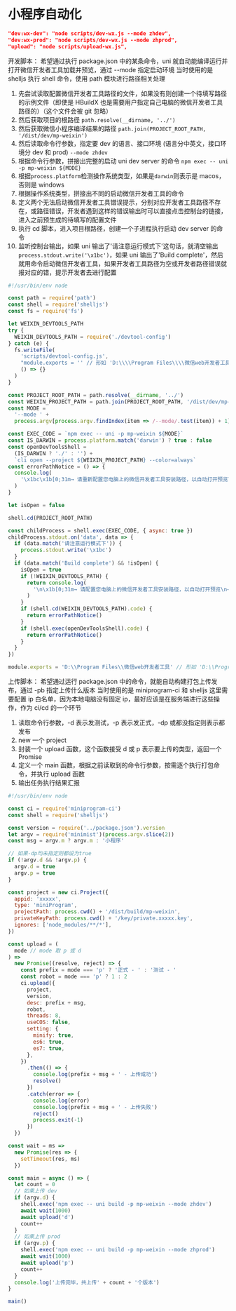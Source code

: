 # 小程序自动化

```json
"dev:wx-dev": "node scripts/dev-wx.js --mode zhdev",
"dev:wx-prod": "node scripts/dev-wx.js --mode zhprod",
"upload": "node scripts/upload-wx.js",
```

开发脚本：
希望通过执行 package.json 中的某条命令，uni 就自动能编译运行并打开微信开发者工具加载并预览，通过 --mode 指定启动环境
当时使用的是 shelljs 执行 shell 命令，使用 path 模块进行路径相关处理

1. 先尝试读取配置微信开发者工具路径的文件，如果没有则创建一个待填写路径的示例文件（即使是 HBuildX 也是需要用户指定自己电脑的微信开发者工具路径的）（这个文件会被 git 忽略）
2. 然后获取项目的根路径 `path.resolve(__dirname, '../')`
3. 然后获取微信小程序编译结果的路径 `path.join(PROJECT_ROOT_PATH, '/dist/dev/mp-weixin')`
4. 然后读取命令行参数，指定要 dev 的语言、接口环境 (语言分中英文，接口环境分 dev 和 prod) `--mode zhdev`
5. 根据命令行参数，拼接出完整的启动 uni dev server 的命令 `npm exec -- uni -p mp-weixin ${MODE}`
6. 根据`process.platform`检测操作系统类型，如果是`darwin`则表示是 macos，否则是 windows
7. 根据操作系统类型，拼接出不同的启动微信开发者工具的命令
8. 定义两个无法启动微信开发者工具错误提示，分别对应开发者工具路径不存在，或路径错误，开发者遇到这样的错误输出时可以直接点击控制台的链接，进入之前预生成的待填写的配置文件
9. 执行 cd 脚本，进入项目根路径，创建一个子进程执行启动 dev server 的命令
10. 监听控制台输出，如果 uni 输出了'请注意运行模式下'这句话，就清空输出`process.stdout.write('\x1bc')`，如果 uni 输出了'Build complete'，然后就用命令启动微信开发者工具，如果开发者工具路径为空或开发者路径错误就报对应的错，提示开发者去进行配置

```js [scripts/dev-wx.js]
#!/usr/bin/env node

const path = require('path')
const shell = require('shelljs')
const fs = require('fs')

let WEIXIN_DEVTOOLS_PATH
try {
  WEIXIN_DEVTOOLS_PATH = require('./devtool-config')
} catch (e) {
  fs.writeFile(
    'scripts/devtool-config.js',
    "module.exports = '' // 形如 'D:\\\\Program Files\\\\微信web开发者工具'",
    () => {}
  )
}

const PROJECT_ROOT_PATH = path.resolve(__dirname, '../')
const WEIXIN_PROJECT_PATH = path.join(PROJECT_ROOT_PATH, '/dist/dev/mp-weixin')
const MODE =
  '--mode ' +
  process.argv[process.argv.findIndex(item => /--mode/.test(item)) + 1]

const EXEC_CODE = `npm exec -- uni -p mp-weixin ${MODE}`
const IS_DARWIN = process.platform.match('darwin') ? true : false
const openDevToolsShell =
  (IS_DARWIN ? './' : '') +
  `cli open --project ${WEIXIN_PROJECT_PATH} --color=always`
const errorPathNotice = () => {
  console.log(
    '\x1bc\x1b[0;31m→ 请重新配置您电脑上的微信开发者工具安装路径，以自动打开预览\n→ \x1b[0;92m\x1b[4mscripts/devtool-config.js\x1b[0m\n'
  )
}

let isOpen = false

shell.cd(PROJECT_ROOT_PATH)

const childProcess = shell.exec(EXEC_CODE, { async: true })
childProcess.stdout.on('data', data => {
  if (data.match('请注意运行模式下')) {
    process.stdout.write('\x1bc')
  }
  if (data.match('Build complete') && !isOpen) {
    isOpen = true
    if (!WEIXIN_DEVTOOLS_PATH) {
      return console.log(
        '\n\x1b[0;31m→ 请配置您电脑上的微信开发者工具安装路径，以自动打开预览\n→ \x1b[0;92m\x1b[4mscripts/devtool-config.js\x1b[0m\n'
      )
    }
    if (shell.cd(WEIXIN_DEVTOOLS_PATH).code) {
      return errorPathNotice()
    }
    if (shell.exec(openDevToolsShell).code) {
      return errorPathNotice()
    }
  }
})
```

```js [scripts/devtool-config.js]
module.exports = 'D:\\Program Files\\微信web开发者工具' // 形如 'D:\\Program Files\\微信web开发者工具'
```

上传脚本：
希望通过运行 package.json 中的命令，就能自动构建打包上传发布，通过 -pb 指定上传什么版本
当时使用的是 miniprogram-ci 和 shelljs
这里需要配置 ip 白名单，因为本地电脑没有固定 ip，最好应该是在服务端进行这些操作，作为 ci/cd 的一个环节

1. 读取命令行参数，-d 表示发测试，-p 表示发正式，-dp 或都没指定则表示都发布
2. new 一个 project
3. 封装一个 upload 函数，这个函数接受 d 或 p 表示要上传的类型，返回一个 Promise
4. 定义一个 main 函数，根据之前读取到的命令行参数，按需逐个执行打包命令，并执行 upload 函数
5. 输出任务执行结果汇报

```js [upload-wx.js]
#!/usr/bin/env node

const ci = require('miniprogram-ci')
const shell = require('shelljs')

const version = require('../package.json').version
let argv = require('minimist')(process.argv.slice(2))
const msg = argv.m ? argv.m : '小程序'

// 如果-dp均未指定则都设为true
if (!argv.d && !argv.p) {
  argv.d = true
  argv.p = true
}

const project = new ci.Project({
  appid: 'xxxxx',
  type: 'miniProgram',
  projectPath: process.cwd() + '/dist/build/mp-weixin',
  privateKeyPath: process.cwd() + '/key/private.xxxxx.key',
  ignores: ['node_modules/**/*'],
})

const upload = (
  mode // mode 取 p 或 d
) =>
  new Promise((resolve, reject) => {
    const prefix = mode === 'p' ? '正式 - ' : '测试 - '
    const robot = mode === 'p' ? 1 : 2
    ci.upload({
      project,
      version,
      desc: prefix + msg,
      robot,
      threads: 8,
      useCOS: false,
      setting: {
        minify: true,
        es6: true,
        es7: true,
      },
    })
      .then(() => {
        console.log(prefix + msg + ' - 上传成功')
        resolve()
      })
      .catch(error => {
        console.log(error)
        console.log(prefix + msg + ' - 上传失败')
        reject()
        process.exit(-1)
      })
  })

const wait = ms =>
  new Promise(res => {
    setTimeout(res, ms)
  })

const main = async () => {
  let count = 0
  // 如果上传 dev
  if (argv.d) {
    shell.exec('npm exec -- uni build -p mp-weixin --mode zhdev')
    await wait(1000)
    await upload('d')
    count++
  }
  // 如果上传 prod
  if (argv.p) {
    shell.exec('npm exec -- uni build -p mp-weixin --mode zhprod')
    await wait(1000)
    await upload('p')
    count++
  }
  console.log('上传完毕，共上传' + count + '个版本')
}

main()
```
